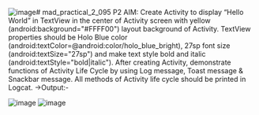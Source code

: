 ![image](https://github.com/parthpatel095/mad_practical_2_095/assets/139727874/aa29c6dc-535d-491c-af22-684df64d487c)# mad_practical_2_095
P2
AIM: Create Activity to display “Hello World” in TextView in the center of Activity screen with yellow (android:background="#FFFF00") layout background of Activity. TextView properties should be Holo Blue color (android:textColor=@android:color/holo_blue_bright), 27sp font size (android:textSize="27sp") and make text style bold and italic (android:textStyle="bold|italic"). After creating Activity, demonstrate functions of Activity Life Cycle by using Log message, Toast message & Snackbar message. All methods of Activity life cycle should be printed in Logcat.
->Output:-

![image](https://github.com/parthpatel095/mad_practical_2_095/assets/139727874/07730ec2-a678-4144-8d6c-ec6de2054bbe)
 ![image](https://github.com/parthpatel095/mad_practical_2_095/assets/139727874/05cf794d-cefc-4d5d-b5d9-263123694383)

 
